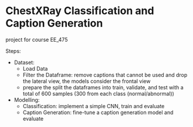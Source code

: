 # ChestXRay Classification and Caption Generation
project for course EE_475

Steps:
* Dataset:
  * Load Data
  * Filter the Dataframe: remove captions that cannot be used and drop the lateral view, the models consider the frontal view
  * prepare the split the dataframes into train, validate, and test with a total of 600 samples (300 from each class (normal/abnormal))
* Modelling:
  * Classification: implement a simple CNN, train and evaluate
  * Caption Generation: fine-tune a caption generation model and evaluate
